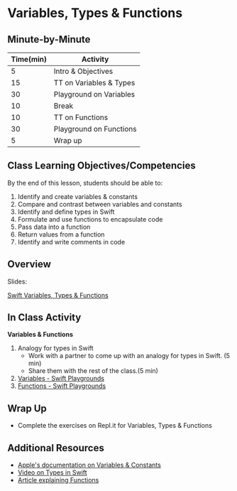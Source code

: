# Variables, Types & Functions

## Minute-by-Minute

| **Time(min)** | **Activity**               |
| ------------- | ---------------------------|
| 5             | Intro & Objectives         |
| 15            | TT on Variables & Types    |
| 30            | Playground on Variables    |
| 10            | Break                      |
| 10            | TT on Functions            |
| 30            | Playground on Functions    |
| 5             | Wrap up                    |

## Class Learning Objectives/Competencies

By the end of this lesson, students should be able to:

1. Identify and create variables & constants
1. Compare and contrast between variables and constants
1. Identify and define types in Swift
1. Formulate and use functions to encapsulate code
1. Pass data into a function
1. Return values from a function
1. Identify and write comments in code

## Overview

Slides:

[Swift Variables, Types & Functions](https://docs.google.com/presentation/d/1EEPlP2v0bUeqSfXHjcSO_5zSbRY6ZDh_0noaXkXHdRg/edit?usp=sharing)

## In Class Activity

**Variables & Functions**
1. Analogy for types in Swift
    - Work with a partner to come up with an analogy for types in Swift. (5 min)
    - Share them with the rest of the class.(5 min)
1. [Variables - Swift Playgrounds](https://github.com/MakeSchool-Tutorials/Intro-Variables-Swift-Playground/archive/swift4.zip)
1. [Functions - Swift Playgrounds](https://github.com/soggybag/Draw-Mac)

## Wrap Up

- Complete the exercises on Repl.it for Variables, Types & Functions

## Additional Resources

- [Apple's documentation on Variables & Constants](https://docs.swift.org/swift-book/LanguageGuide/TheBasics.html)
- [Video on Types in Swift](https://www.youtube.com/watch?v=BlXrMgmvNBI)
- [Article explaining Functions](https://learnappmaking.com/swift-functions-how-to/)
